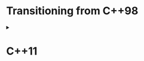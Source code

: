# Transitioning from C++98

<details>
<summary><h1>C++11</h1></summary>

<details>
<summary><h2>Language Features</h2></summary>

## 1. Auto Keyword: Automatic type deduction.
```
auto x = 5;  // x is int
```
## 2. Range-Based For Loop: Simplified iteration over collections.
```
int arr[] = {1, 2, 3, 4, 5};

for (int value : arr)
    std::cout << value;
```
## 3. Lambda Expressions: Anonymous function objects.
```
```
## 4. Nullptr: New keyword for the null pointer.
```
int* p = nullptr;
```
## 5. Static Assertions: Compile-time assertions.
```
```
## 6. Rvalue References and Move Semantics: For efficient resource management.
```
```
## 7. Explicit Conversion Operators: Allows explicit type conversions.
```
```
## 8. Variadic Templates: Templates with a variable number of arguments.
```
```
## 9. Template Aliases: Type aliases for templates.
```
```
## 10. Uniform Initialization: Consistent syntax for initializing variables.
```
```
## 11. Default and Deleted Functions: Specify default or disallowed special member functions.
```
```
## 12. Override and Final Specifiers: Enhancements for virtual functions.
```
```
## 13. New String Literals: Raw string literals for multi-line strings.
```
```

<details>
<summary><h2>Library Features</h2></summary>

## 1. Smart Pointers: std::unique_ptr, std::shared_ptr, and std::weak_ptr.
```
```
## 2. Threading Library: std::thread, std::mutex, std::lock_guard, etc.
```
```
## 3. New Algorithms: Additions to the standard algorithms.
```
```
## 4. Chrono Library: Facilities for timekeeping and time point manipulation.
```
```
## 5. Regular Expressions: Regex library for pattern matching.
```
```
## 6. Initializer Lists: std::initializer_list for passing initializer lists to constructors.
```
```
</details>
</details>
</details>
